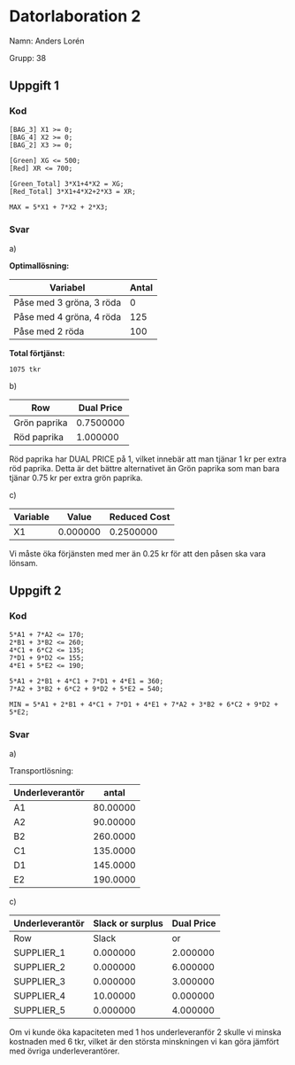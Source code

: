 # Datorlaboration 2

<p>Namn: Anders Lorén</p>
<p>Grupp: 38</p>

## Uppgift 1

### Kod

```
[BAG_3] X1 >= 0;
[BAG_4] X2 >= 0;
[BAG_2] X3 >= 0;

[Green] XG <= 500;
[Red] XR <= 700;

[Green_Total] 3*X1+4*X2 = XG;
[Red_Total] 3*X1+4*X2+2*X3 = XR;

MAX = 5*X1 + 7*X2 + 2*X3;
```

### Svar

<p>a)</p>
<strong>Optimallösning:</strong>

| Variabel                 | Antal |
| ------------------------ | ----- |
| Påse med 3 gröna, 3 röda | 0     |
| Påse med 4 gröna, 4 röda | 125   |
| Påse med 2 röda          | 100   |

<strong>Total förtjänst:</strong>

`1075 tkr`

<p>b)</p>

| Row          | Dual Price |
| ------------ | ---------- |
| Grön paprika | 0.7500000  |
| Röd paprika  | 1.000000   |

Röd paprika har DUAL PRICE på 1, vilket innebär att man tjänar 1 kr per extra röd paprika. Detta är det bättre alternativet än Grön paprika som man bara tjänar 0.75 kr per extra grön paprika.

<p>c)</p>

| Variable | Value    | Reduced Cost |
| -------- | -------- | ------------ |
| X1       | 0.000000 | 0.2500000    |

Vi måste öka förjänsten med mer än 0.25 kr för att den påsen ska vara lönsam.

## Uppgift 2

### Kod

```
5*A1 + 7*A2 <= 170;
2*B1 + 3*B2 <= 260;
4*C1 + 6*C2 <= 135;
7*D1 + 9*D2 <= 155;
4*E1 + 5*E2 <= 190;

5*A1 + 2*B1 + 4*C1 + 7*D1 + 4*E1 = 360;
7*A2 + 3*B2 + 6*C2 + 9*D2 + 5*E2 = 540;

MIN = 5*A1 + 2*B1 + 4*C1 + 7*D1 + 4*E1 + 7*A2 + 3*B2 + 6*C2 + 9*D2 + 5*E2;
```

### Svar

<p>a)</p>

Transportlösning:

| Underleverantör | antal    |
| --------------- | -------- |
| A1              | 80.00000 |
| A2              | 90.00000 |
| B2              | 260.0000 |
| C1              | 135.0000 |
| D1              | 145.0000 |
| E2              | 190.0000 |

<p>c)</p>

| Underleverantör | Slack or surplus | Dual Price |
| --------------- | ---------------- | ---------- | 
| Row             | Slack            | or         | Surplus | Dual | Price |
| SUPPLIER_1      | 0.000000         | 2.000000   |
| SUPPLIER_2      | 0.000000         | 6.000000   |
| SUPPLIER_3      | 0.000000         | 3.000000   |
| SUPPLIER_4      | 10.00000         | 0.000000   |
| SUPPLIER_5      | 0.000000         | 4.000000   |

Om vi kunde öka kapaciteten med 1 hos underleveranför 2 skulle vi minska kostnaden med 6 tkr, vilket är den största minskningen vi kan göra jämfört med övriga underleverantörer.
